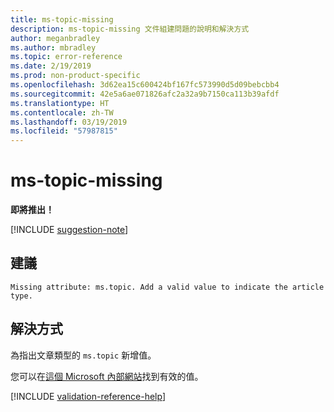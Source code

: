 ```yaml
---
title: ms-topic-missing
description: ms-topic-missing 文件組建問題的說明和解決方式
author: meganbradley
ms.author: mbradley
ms.topic: error-reference
ms.date: 2/19/2019
ms.prod: non-product-specific
ms.openlocfilehash: 3d62ea15c600424bf167fc573990d5d09bebcbb4
ms.sourcegitcommit: 42e5a6ae071826afc2a32a9b7150ca113b39afdf
ms.translationtype: HT
ms.contentlocale: zh-TW
ms.lasthandoff: 03/19/2019
ms.locfileid: "57987815"
---
```

# <a name="ms-topic-missing"></a>ms-topic-missing

**即將推出！**

[!INCLUDE [suggestion-note](includes/suggestion-note.md)]

## <a name="suggestion"></a>建議

`Missing attribute: ms.topic. Add a valid value to indicate the article type.`

## <a name="resolution"></a>解決方式

為指出文章類型的 `ms.topic` 新增值。

您可以在[這個 Microsoft 內部網站](https://docsmetadatatool.azurewebsites.net/allowlists)找到有效的值。

<!--make sure to add this file to your includes folder and verify the path-->
[!INCLUDE [validation-reference-help](includes/validation-reference-help.md)]